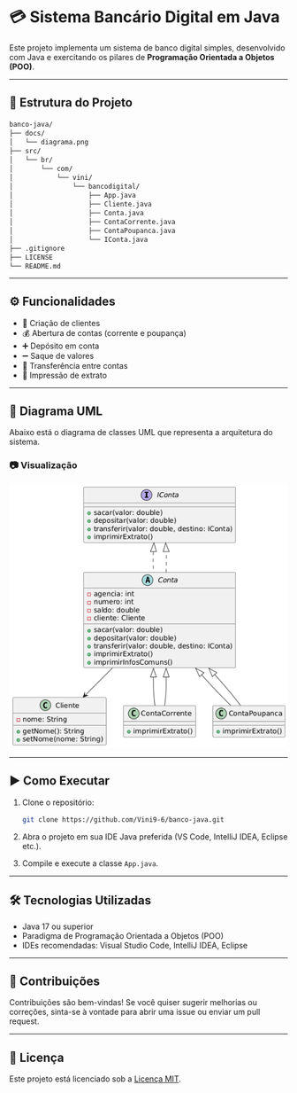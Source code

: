 # 💳 Sistema Bancário Digital em Java

Este projeto implementa um sistema de banco digital simples, desenvolvido com Java e exercitando os pilares de **Programação Orientada a Objetos (POO)**.

---

## 📁 Estrutura do Projeto

```
banco-java/
├── docs/
│   └── diagrama.png          
├── src/
│   └── br/
│       └── com/
│           └── vini/
│               └── bancodigital/
│                   ├── App.java
│                   ├── Cliente.java
│                   ├── Conta.java
│                   ├── ContaCorrente.java
│                   ├── ContaPoupanca.java
│                   └── IConta.java
├── .gitignore
├── LICENSE
└── README.md
```

---

## ⚙️ Funcionalidades

* 📌 Criação de clientes
* 💰 Abertura de contas (corrente e poupança)
* ➕ Depósito em conta
* ➖ Saque de valores
* 🔁 Transferência entre contas
* 📄 Impressão de extrato

---

## 🧹 Diagrama UML

Abaixo está o diagrama de classes UML que representa a arquitetura do sistema.

### 📷 Visualização



![Diagrama UML](docs/diagrama.png)

---

## ▶️ Como Executar

1. Clone o repositório:

   ```bash
   git clone https://github.com/Vini9-6/banco-java.git
   ```

2. Abra o projeto em sua IDE Java preferida (VS Code, IntelliJ IDEA, Eclipse etc.).

3. Compile e execute a classe `App.java`.

---

## 🛠️ Tecnologias Utilizadas

* Java 17 ou superior
* Paradigma de Programação Orientada a Objetos (POO)
* IDEs recomendadas: Visual Studio Code, IntelliJ IDEA, Eclipse

---

## 🤝 Contribuições

Contribuições são bem-vindas! Se você quiser sugerir melhorias ou correções, sinta-se à vontade para abrir uma issue ou enviar um pull request.

---

## 📄 Licença

Este projeto está licenciado sob a [Licença MIT](LICENSE).
